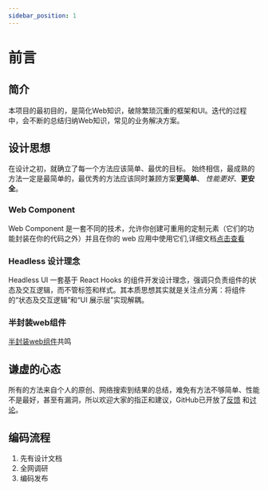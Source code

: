 ```yaml
---
sidebar_position: 1
---
```


# 前言

## 简介
本项目的最初目的，是简化Web知识，破除繁琐沉重的框架和UI。迭代的过程中，会不断的总结归纳Web知识，常见的业务解决方案。

## 设计思想
在设计之初，就确立了每一个方法应该简单、最优的目标。  始终相信，最成熟的方法一定是最简单的，最优秀的方法应该同时兼顾方案**更简单**、
*性能更好*、**更安全**。

### Web Component
Web Component 是一套不同的技术，允许你创建可重用的定制元素（它们的功能封装在你的代码之外）并且在你的 web 应用中使用它们,详细文档[点击查看](https://developer.mozilla.org/zh-CN/docs/Web/API/Web_components)

### Headless 设计理念
Headless UI 一套基于 React Hooks 的组件开发设计理念，强调只负责组件的状态及交互逻辑，而不管标签和样式。其本质思想其实就是关注点分离：将组件的“状态及交互逻辑”和“UI 展示层”实现解耦。

### 半封装web组件
[半封装web组件](https://www.zhangxinxu.com/php/cache/backup/ui-components-for-design/index.html)共鸣

## 谦虚的心态

所有的方法来自个人的原创、网络搜索到结果的总结，难免有方法不够简单、性能不是最好，甚至有漏洞，所以欢迎大家的指正和建议，GitHub已开放了[反馈](https://github.com/YaleJian/simple-web/issues)
和[讨论](https://github.com/YaleJian/simple-web/discussions)。

## 编码流程

1. 先有设计文档
2. 全网调研
3. 编码发布